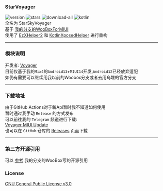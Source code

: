 ### StarVoyager

![version](https://img.shields.io/github/v/release/hosizoraru/StarVoyager?style=for-the-badge) ![stars](https://img.shields.io/github/stars/hosizoraru/StarVoyager?style=for-the-badge) ![download-all](https://img.shields.io/github/downloads/hosizoraru/StarVoyager/total?style=for-the-badge) ![kotlin](https://img.shields.io/github/languages/top/hosizoraru/StarVoyager?style=for-the-badge)   
全名为 StarSkyVoyager  
基于 [我的分支的WooBoxForMIUI](https://github.com/hosizoraru/WooBoxForMIUI)  
使用了 [EzXHelper2](https://github.com/KyuubiRan/EzXHelper)
和 [KotlinXposedHelper](https://github.com/yujincheng08/BiliRoaming/blob/master/app/src/main/java/me/iacn/biliroaming/utils/KotlinXposedHelper.kt)
进行重构

---

### 模块说明

开发者: [Voyager](https://github.com/hosizoraru)  
目前仅基于我的`Mix4`的`Android13`+`MIUI14`开发,`Android12`已经放弃适配  
如仍有需要可以继续用我以前的Woobox分支或者去用乌堆的官方分支

---

### 下载地址

由于GitHub Actions对于新Api暂时我不知道如何使用  
暂时通过我手动 `Release` 的方式发布  
可以前往我的 `Telegram` 频道进行下载:  
[Voyager MIUI Update](https://t.me/VoyagerMIUIUpdate)  
也可以在 `GitHub` 仓库的 [Releases](https://github.com/hosizoraru/StarVoyager/releases) 页面下载

---

### 第三方开源引用

可以 [参考](https://github.com/hosizoraru/WooBoxForMIUI) 我的分支的WooBox写的开源引用

### License

[GNU General Public License v3.0](https://github.com/hosizoraru/StarVoyager/blob/main/LICENSE)
